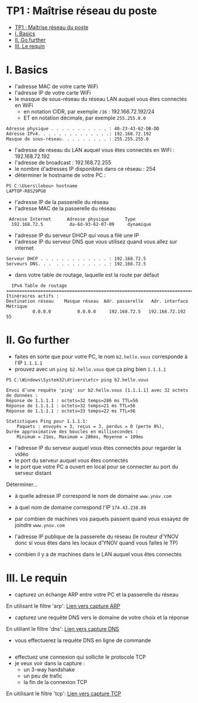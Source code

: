 # TP1 : Maîtrise réseau du poste

- [TP1 : Maîtrise réseau du poste](#tp1--maîtrise-réseau-du-poste)
- [I. Basics](#i-basics)
- [II. Go further](#ii-go-further)
- [III. Le requin](#iii-le-requin)

# I. Basics

- l'adresse MAC de votre carte WiFi
- l'adresse IP de votre carte WiFi
- le masque de sous-réseau du réseau LAN auquel vous êtes connectés en WiFi
  - en notation CIDR, par exemple `/16` : 192.168.72.192/24
  - ET en notation décimale, par exemple `255.255.0.0`
```
Adresse physique . . . . . . . . . . . : 40-23-43-62-DB-DD
Adresse IPv4. . . . . . . . . . . . . .: 192.168.72.192
Masque de sous-réseau. . . . . . . . . : 255.255.255.0
```

- l'adresse de réseau du LAN auquel vous êtes connectés en WiFi : 192.168.72.192
- l'adresse de broadcast : 192.168.72.255
- le nombre d'adresses IP disponibles dans ce réseau : 254
- déterminer le hostname de votre PC :
```
PS C:\Users\lebou> hostname
LAPTOP-R8S29PG0
```
- l'adresse IP de la passerelle du réseau
- l'adresse MAC de la passerelle du réseau
```
 Adresse Internet      Adresse physique      Type
  192.168.72.5          da-6d-93-62-07-09     dynamique
```
- l'adresse IP du serveur DHCP qui vous a filé une IP
- l'adresse IP du serveur DNS que vous utilisez quand vous allez sur internet
```
Serveur DHCP . . . . . . . . . . . . . : 192.168.72.5
Serveurs DNS. . .  . . . . . . . . . . : 192.168.72.5
```
- dans votre table de routage, laquelle est la route par défaut
``` 
  IPv4 Table de routage
===========================================================================
Itinéraires actifs :
Destination réseau    Masque réseau  Adr. passerelle   Adr. interface Métrique
          0.0.0.0          0.0.0.0     192.168.72.5   192.168.72.192     55
```

# II. Go further

- faites en sorte que pour votre PC, le nom `b2.hello.vous` corresponde à l'IP `1.1.1.1`
- prouvez avec un `ping b2.hello.vous` que ça ping bien `1.1.1.1`
```
PS C:\Windows\System32\drivers\etc> ping b2.hello.vous

Envoi d’une requête 'ping' sur b2.hello.vous [1.1.1.1] avec 32 octets de données :
Réponse de 1.1.1.1 : octets=32 temps=286 ms TTL=56
Réponse de 1.1.1.1 : octets=32 temps=21 ms TTL=56
Réponse de 1.1.1.1 : octets=33 temps=22 ms TTL=56

Statistiques Ping pour 1.1.1.1:
    Paquets : envoyés = 3, reçus = 3, perdus = 0 (perte 0%),
Durée approximative des boucles en millisecondes :
    Minimum = 21ms, Maximum = 286ms, Moyenne = 109ms
```
- l'adresse IP du serveur auquel vous êtes connectés pour regarder la vidéo
- le port du serveur auquel vous êtes connectés
- le port que votre PC a ouvert en local pour se connecter au port du serveur distant


Déterminer...

- à quelle adresse IP correspond le nom de domaine `www.ynov.com`
- à quel nom de domaine correspond l'IP `174.43.238.89`


- par combien de machines vos paquets passent quand vous essayez de joindre `www.ynov.com`


- l'adresse IP publique de la passerelle du réseau (le routeur d'YNOV donc si vous êtes dans les locaux d'YNOV quand vous faites le TP)


- combien il y a de machines dans le LAN auquel vous êtes connectés




# III. Le requin

- capturez un échange ARP entre votre PC et la passerelle du réseau

En utilisant le filtre 'arp':
[Lien vers capture ARP](./Capture/arp.pcap)

- capturez une requête DNS vers le domaine de votre choix et la réponse

En utiliant le filtre 'dns':
[Lien vers capture DNS](./Capture/dns.pcap)

- vous effectuerez la requête DNS en ligne de commande
```

```

- effectuez une connexion qui sollicite le protocole TCP
- je veux voir dans la capture :
  - un 3-way handshake
  - un peu de trafic
  - la fin de la connexion TCP

En uitilisant le filtre 'tcp':
[Lien vers capture TCP](./Capture/tcp.pcap)




